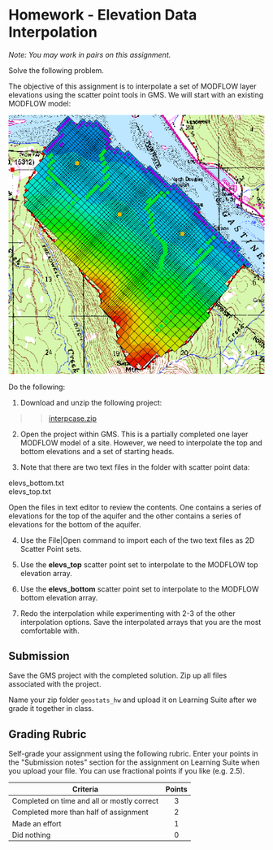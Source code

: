 # Homework - Elevation Data Interpolation

_Note: You may work in pairs on this assignment._

Solve the following problem.

The objective of this assignment is to interpolate a set of MODFLOW layer elevations using the scatter point tools in GMS. We will start with an existing MODFLOW model:

![interpcase.gif](interpcase.gif)

Do the following:

1) Download and unzip the following project:

>>[<u>interpcase.zip</u>](interpcase.zip)

2) Open the project within GMS. This is a partially completed one layer MODFLOW model of a site. However, we need to interpolate the top and bottom elevations and a set of starting heads.

3) Note that there are two text files in the folder with scatter point data:

elevs_bottom.txt<br>
elevs_top.txt

Open the files in text editor to review the contents. One contains a series of elevations for the top of the aquifer and the other contains a series of elevations for the bottom of the aquifer.

4) Use the File|Open command to import each of the two text files as 2D Scatter Point sets.

5) Use the **elevs_top** scatter point set to interpolate to the MODFLOW top elevation array.

6) Use the **elevs_bottom** scatter point set to interpolate to the MODFLOW bottom elevation array.

7) Redo the interpolation while experimenting with 2-3 of the other interpolation options. Save the interpolated arrays that you are the most comfortable with.

## Submission

Save the GMS project with the completed solution. Zip up all files associated with the project.

Name your zip folder `geostats_hw` and upload it on Learning Suite after we grade it together in class.

## Grading Rubric

Self-grade your assignment using the following rubric. Enter your points in the "Submission notes" section for the assignment on Learning Suite when you upload your file. You can use fractional points if you like (e.g. 2.5).

| Criteria                                    | Points |
|---------------------------------------------|:------:|
| Completed on time and all or mostly correct |   3    |
| Completed more than half of assignment      |   2    |
| Made an effort                              |   1    |
| Did nothing                                 |   0    |
